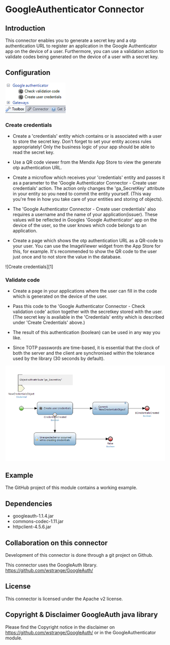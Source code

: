 # GoogleAuthenticator Connector
 
## Introduction

This connector enables you to generate a secret key and a otp authentication URL to register an application in the Google Authenticator app on the device of a user. Furthermore, you can use a validation action to validate codes being generated on the device of a user with a secret key.

## Configuration
 ![Available actions][3] 
 
### Create credentials
 
 - Create a 'credentials' entity which contains or is associated with a user to store the secret key. Don't forget to set your entity access rules appropriately! Only the business logic of your app should be able to read the secret key. 

 - Use a QR code viewer from the Mendix App Store to view the generate otp authentication URL.

 - Create a microflow which receives your 'credentials' entity and passes it as a parameter to the 'Google Authenticator Connector - Create user credentials' action. The action only changes the 'ga_SecretKey' attribute in your entity so you need to commit the entity yourself. (This way you're free in how you take care of your entities and storing of objects). 
 
 - The 'Google Authenticator Connector - Create user credentials' also requires a username and the name of your application(issuer). These values will be reflected in Googles 'Google Authenticator' app on the device of the user, so the user knows which code belongs to an application.
 
 - Create a page which shows the otp authentication URL as a QR-code to your user. You can use the ImageViewer widget from the App Store for this, for example. It's recommended to show the QR code to the user just once and to not store the value in the database.
  
![Create credentials][1]

### Validate code

- Create a page in your applications where the user can fill in the code which is generated on the device of the user. 

- Pass this code to the 'Google Authenticator Connector - Check validation code' action together with the secretkey stored with the user. (The secret key is available in the 'Credentials' entity which is described under 'Create Credentials' above.)

- The result of this authentication (boolean) can be used in any way you like.

- Since TOTP passwords are time-based, it is essential that the clock of both the server and the client are synchronised within the tolerance used by the library (30 seconds by default).

![Validate code][2]


## Example
The GitHub project of this module contains a working example.

## Dependencies

- googleauth-1.1.4.jar
- commons-codec-1.11.jar
- httpclient-4.5.6.jar

## Collaboration on this connector

Development of this connector is done through a git project on Github.

This connector uses the GoogleAuth library. https://github.com/wstrange/GoogleAuth/

## License

This connector is licensed under the Apache v2 license.

## Copyright & Disclaimer GoogleAuth java library
Please find the Copyright notice in the disclaimer on https://github.com/wstrange/GoogleAuth/ or in the GoogleAuthenticator module.

  [2]: https://raw.githubusercontent.com/RoelandSalij/GoogleAuthenticator/master/docs/images/CreateCredentials.PNG
  [2]: https://raw.githubusercontent.com/RoelandSalij/GoogleAuthenticator/master/docs/images/ValidateUserInput.PNG
  [3]: https://raw.githubusercontent.com/RoelandSalij/GoogleAuthenticator/master/docs/images/Actions.PNG
